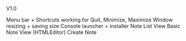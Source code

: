 V1.0

Menu bar + Shortcuts working for Quit, Minimize, Maximize
Window resizing + saving size
Console launcher + installer
Note List View
Basic Note View (HTMLEditor)
Create Note